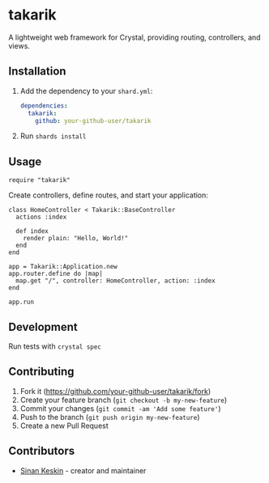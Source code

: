 # takarik

A lightweight web framework for Crystal, providing routing, controllers, and views.

## Installation

1. Add the dependency to your `shard.yml`:

   ```yaml
   dependencies:
     takarik:
       github: your-github-user/takarik
   ```

2. Run `shards install`

## Usage

```crystal
require "takarik"
```

Create controllers, define routes, and start your application:

```crystal
class HomeController < Takarik::BaseController
  actions :index

  def index
    render plain: "Hello, World!"
  end
end

app = Takarik::Application.new
app.router.define do |map|
  map.get "/", controller: HomeController, action: :index
end

app.run
```

## Development

Run tests with `crystal spec`

## Contributing

1. Fork it (<https://github.com/your-github-user/takarik/fork>)
2. Create your feature branch (`git checkout -b my-new-feature`)
3. Commit your changes (`git commit -am 'Add some feature'`)
4. Push to the branch (`git push origin my-new-feature`)
5. Create a new Pull Request

## Contributors

- [Sinan Keskin](https://github.com/your-github-user) - creator and maintainer
